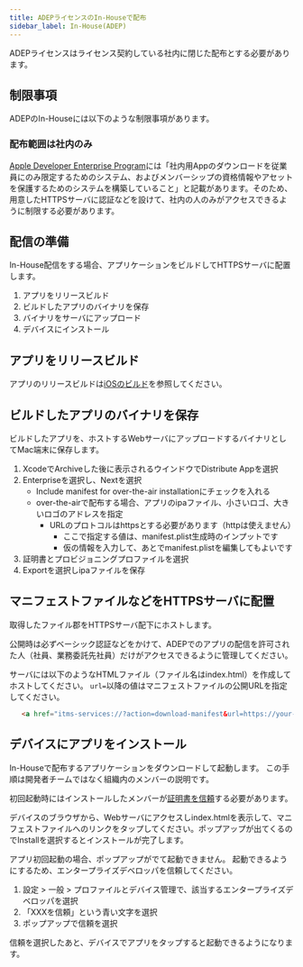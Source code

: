 ```yaml
---
title: ADEPライセンスのIn-Houseで配布
sidebar_label: In-House(ADEP)
---
```


ADEPライセンスはライセンス契約している社内に閉じた配布とする必要があります。

## 制限事項

ADEPのIn-Houseには以下のような制限事項があります。

### 配布範囲は社内のみ

<!-- textlint-disable ja-technical-writing/sentence-length,ja-technical-writing/max-comma,ja-spacing/ja-no-space-around-parentheses -->
[Apple Developer Enterprise Program](https://developer.apple.com/jp/programs/enterprise/)には「社内用Appのダウンロードを従業員にのみ限定するためのシステム、およびメンバーシップの資格情報やアセットを保護するためのシステムを構築していること」と記載があります。そのため、用意したHTTPSサーバに認証などを設けて、社内の人のみがアクセスできるように制限する必要があります。
<!-- textlint-enable ja-technical-writing/sentence-length,ja-technical-writing/max-comma,ja-spacing/ja-no-space-around-parentheses -->

## 配信の準備

In-House配信をする場合、アプリケーションをビルドしてHTTPSサーバに配置します。

  1. アプリをリリースビルド
  1. ビルドしたアプリのバイナリを保存
  1. バイナリをサーバにアップロード
  1. デバイスにインストール

## アプリをリリースビルド

アプリのリリースビルドは[iOSのビルド](./app-build/ios-build.md)を参照してください。

## ビルドしたアプリのバイナリを保存

ビルドしたアプリを、ホストするWebサーバにアップロードするバイナリとしてMac端末に保存します。

  1. XcodeでArchiveした後に表示されるウインドウでDistribute Appを選択
  1. Enterpriseを選択し、Nextを選択
     - Include manifest for over-the-air installationにチェックを入れる
     - over-the-airで配布する場合、アプリのipaファイル、小さいロゴ、大きいロゴのアドレスを指定
        - URLのプロトコルはhttpsとする必要があります（httpは使えません）
           - ここで指定する値は、manifest.plist生成時のインプットです
           - 仮の情報を入力して、あとでmanifest.plistを編集してもよいです
  1. 証明書とプロビジョニングプロファイルを選択
  1. Exportを選択しipaファイルを保存

## マニフェストファイルなどをHTTPSサーバに配置

取得したファイル郡をHTTPSサーバ配下にホストします。
<!-- textlint-enable ja-technical-writing/max-kanji-continuous-len -->
公開時は必ずベーシック認証などをかけて、ADEPでのアプリの配信を許可された人（社員、業務委託先社員）だけがアクセスできるように管理してください。
<!-- textlint-enable ja-technical-writing/max-kanji-continuous-len -->

サーバには以下のようなHTMLファイル（ファイル名はindex.html）を作成してホストしてください。
`url=`以降の値はマニフェストファイルの公開URLを指定してください。

```html
   <a href="itms-services://?action=download-manifest&url=https://your-bucket-url/manifest.plist">ダウンロード</a>
```

## デバイスにアプリをインストール

In-Houseで配布するアプリケーションをダウンロードして起動します。
この手順は開発者チームではなく組織内のメンバーの説明です。

初回起動時にはインストールしたメンバーが[証明書を信頼](https://help.apple.com/xcode/mac/current/#/dev96a12fb84)する必要があります。

デバイスのブラウザから、Webサーバにアクセスしindex.htmlを表示して、マニフェストファイルへのリンクをタップしてください。ポップアップが出てくるのでInstallを選択するとインストールが完了します。

アプリ初回起動の場合、ポップアップがでて起動できません。
起動できるようにするため、エンタープライズデベロッパを信頼してください。

  1. 設定 > 一般 > プロファイルとデバイス管理で、該当するエンタープライズデベロッパを選択
  1. 「XXXを信頼」という青い文字を選択
  1. ポップアップで信頼を選択

信頼を選択したあと、デバイスでアプリをタップすると起動できるようになります。
